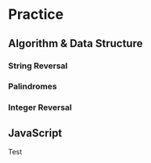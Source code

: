 # Practice

## Algorithm & Data Structure
### String Reversal

### Palindromes

### Integer Reversal

## JavaScript

Test
